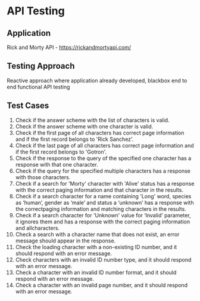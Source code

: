 # API Testing
## Application
Rick and Morty API - https://rickandmortyapi.com/ 
## Testing Approach
Reactive approach where application already developed, blackbox end to end  functional API testing


## Test Cases
1. Check if the answer scheme with the list of characters is valid.
2. Check if the answer scheme with one character is valid.
3. Check if the first page of all characters has correct page information and if the first record belongs to 'Rick Sanchez'.
4. Check if the last page of all characters has correct page information and if the first record belongs to 'Gotron'.
5. Check if the response to the query of the specified one character has a response with that one character.
6. Check if the query for the specified multiple characters has a response with those characters.
7. Check if a search for 'Morty' character with 'Alive' status has a response with the correct paging information and that character in the results.
8. Check if a search character for a name containing 'Long' word, species as ‘human’, gender as ‘male’ and status a ‘unknown’ has a response with the correctpaging information and matching characters in the results.
9. Check if a search character for 'Unknown' value for ‘Invalid’ parameter, it ignores them and has a response with the correct paging information and allcharacters.
10. Check a search with a character name that does not exist, an error message should appear in the response.
11. Check the loading character with a non-existing ID number, and it should respond with an error message.
12. Check characters with an invalid ID number type, and it should respond with an error message.
13. Check a character with an invalid ID number format, and it should respond with an error message.
14. Check a character with an invalid page number, and it should respond with an error message.
